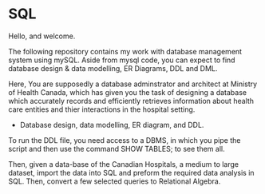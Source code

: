 # SQL

Hello, and welcome. 

The following repository contains my work with database management system using mySQL. Aside from mysql code, you can expect to find database design & data modelling, ER Diagrams, DDL and DML.  

Here, You are supposedly a database adminstrator and architect at Ministry of Health Canada, which has given you the task of designing a database which accurately records and efficiently retrieves information about health care entities and thier interactions in the hospital setting. 
- Database design, data modelling, ER diagram, and DDL.

To run the DDL file, you need access to a DBMS, in which you pipe the script and then use the command SHOW TABLES; to see them all. 

Then, given a data-base of the Canadian Hospitals, a medium to large dataset, import the data into SQL and preform the required data analysis in SQL. Then, convert a few selected queries to Relational Algebra. 





